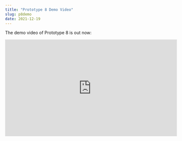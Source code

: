 ```yaml
---
title: "Prototype 8 Demo Video"
slug: p8demo
date: 2021-12-19
---
```


The demo video of Prototype 8 is out now:

<iframe width="560" height="315" sandbox="allow-same-origin allow-scripts allow-popups" title="PsyLink 8 - Open Source Neural Interface" src="https://peertube.linuxrocks.online/videos/embed/f042e209-f3fd-4b92-8295-f91e8c46e861" frameborder="0" allowfullscreen></iframe>
